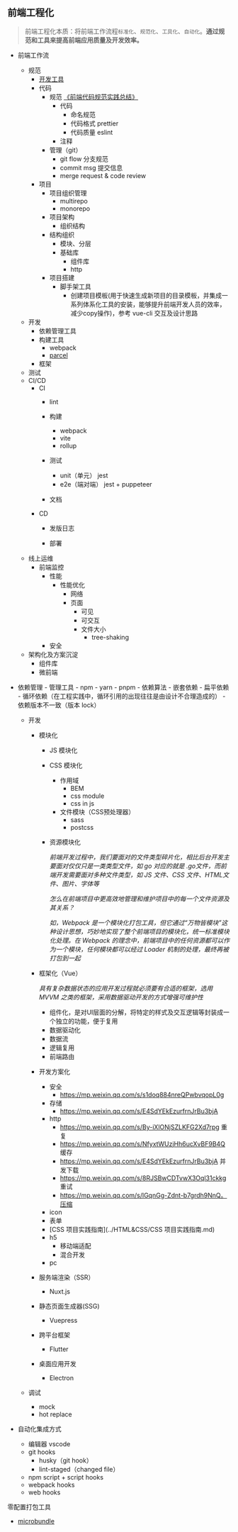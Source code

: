 ## 前端工程化

> 前端工程化本质：将前端工作流程`标准化`、`规范化`、`工具化`、`自动化`。**通过规范和工具来提高前端应用质量及开发效率。**

- 前端工作流
  - 规范
    - [开发工具](./前端开发工具合集.md)
    - 代码
      - 规范 [《前端代码规范实践总结》](./前端代码规范实践总结.md)
        - 代码
          - 命名规范
          - 代码格式 prettier
          - 代码质量 eslint
        - 注释
      - 管理（git）
        - git flow 分支规范
        - commit msg 提交信息
        - merge request & code review
    - 项目
      - 项目组织管理
        - multirepo
        - monorepo
      - 项目架构
        - 组织结构
      - 结构组织
        - 模块、分层
        - 基础库
          - 组件库
          - http
      - 项目搭建
        - 脚手架工具
          - 创建项目模板(用于快速生成新项目的目录模板，并集成一系列体系化工具的安装，能够提升前端开发人员的效率，减少copy操作)，参考 vue-cli 交互及设计思路
  - 开发
    - 依赖管理工具
    - 构建工具
      - webpack
      - [parcel](https://parceljs.org/)
    - 框架
  - 测试
  - CI/CD
    - CI
      - lint
      - 构建

        - webpack
        - vite
        - rollup
      - 测试

        - unit（单元） jest
        - e2e（端对端） jest + puppeteer
      - 文档
    - CD
      - 发版日志

      - 部署
  - 线上运维
    - 前端监控
      - 性能
        - 性能优化
          - 网络
          - 页面
            - 可见
            - 可交互
            - 文件大小
              - tree-shaking
      - 安全
  - 架构化及方案沉淀
    - 组件库
    - 微前端



- 依赖管理
      - 管理工具
        - npm
        - yarn
        - pnpm
      - 依赖算法
        - 嵌套依赖
        - 扁平依赖
      - 循环依赖（在工程实践中，循环引用的出现往往是由设计不合理造成的）
      - 依赖版本不一致（版本 lock）

  - 开发

    - 模块化

      - JS 模块化

      - CSS 模块化

        - 作用域
          - BEM
          - css module
          - css in js
        - 文件模块（CSS预处理器）
          - sass
          - postcss

      - 资源模块化

        *前端开发过程中，我们要面对的文件类型碎片化，相比后台开发主要面对仅仅只是一类类型文件，如 go 对应的就是 .go文件，而前端开发需要面对多种文件类型，如 JS 文件、CSS 文件、HTML文件、图片、字体等*

        *怎么在前端项目中更高效地管理和维护项目中的每一个文件资源及其关系？*

        *如，Webpack 是一个模块化打包工具，但它通过“万物皆模块”这种设计思想，巧妙地实现了整个前端项目的模块化，统一标准模块化处理。在 Webpack 的理念中，前端项目中的任何资源都可以作为一个模块，任何模块都可以经过 Loader 机制的处理，最终再被打包到一起*

    - 框架化（Vue）

      *具有复杂数据状态的应用开发过程就必须要有合适的框架，选用 MVVM 之类的框架，采用数据驱动开发的方式增强可维护性*

      - 组件化，是对UI层面的分解，将特定的样式及交互逻辑等封装成一个独立的功能，便于复用
      - 数据驱动化
      - 数据流
      - 逻辑复用
      - 前端路由

    - 开发方案化

      - 安全
        - https://mp.weixin.qq.com/s/s1doq884nreQPwbvqopL0g
      - 存储
        - https://mp.weixin.qq.com/s/E4SdYEkEzurfrnJrBu3bjA
      - http
        - https://mp.weixin.qq.com/s/By-iXlONjSZLKFG2Xd7rpg 重复
        - https://mp.weixin.qq.com/s/NfyxtWUzjHh6ucXvBF9B4Q 缓存
        - https://mp.weixin.qq.com/s/E4SdYEkEzurfrnJrBu3bjA 并发下载
        - https://mp.weixin.qq.com/s/8RJSBwCDTvwX3Oql31ckkg 重试
        - https://mp.weixin.qq.com/s/lGqnGg-Zdnt-b7grdh9NnQ。压缩
      - icon
      - 表单
      - [CSS 项目实践指南](../HTML&CSS/CSS 项目实践指南.md)
      - h5
        - 移动端适配
        - 混合开发
      - pc

    - 服务端渲染（SSR）

      - Nuxt.js

    - 静态页面生成器(SSG)

      - Vuepress

    - 跨平台框架

      - Flutter

    - 桌面应用开发

      - Electron

  - 调试

    - mock
    - hot replace

- 自动化集成方式

  - 编辑器 vscode
  - git hooks
    - husky（git hook）
    - lint-staged（changed file）
  - npm script + script hooks
  - webpack hooks
  - web hooks

零配置打包工具
- [microbundle](https://github.com/developit/microbundle)